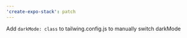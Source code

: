 ```yaml
---
'create-expo-stack': patch
---
```


Add `darkMode: class` to tailwing.config.js to manually switch darkMode
